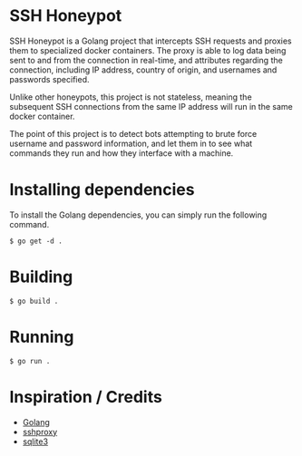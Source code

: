 # SSH Honeypot
SSH Honeypot is a Golang project that intercepts SSH requests and proxies them to specialized docker containers. The proxy is able to log data being sent to and from the connection in real-time, and attributes regarding the connection, including IP address, country of origin, and usernames and passwords specified.

Unlike other honeypots, this project is not stateless, meaning the subsequent SSH connections from the same IP address will run in the same docker container.

The point of this project is to detect bots attempting to brute force username and password information, and let them in to see what commands they run and how they interface with a machine.

# Installing dependencies
To install the Golang dependencies, you can simply run the following command.

```$ go get -d .```

# Building
```$ go build .```

# Running
```$ go run .```

# Inspiration / Credits
* [Golang](https://golang.org/)
* [sshproxy](https://github.com/dutchcoders/sshproxy/)
* [sqlite3](https://github.com/mattn/go-sqlite3)
